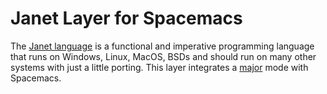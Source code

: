 # Janet Layer for Spacemacs

The [Janet language][0] is a functional and imperative programming language that runs on Windows, Linux, MacOS, BSDs and should run on many other systems with just a little porting. This layer integrates a [major][1] mode with Spacemacs.


[0]: https://janet-lang.org/
[1]: https://github.com/ALSchwalm/janet-mode
